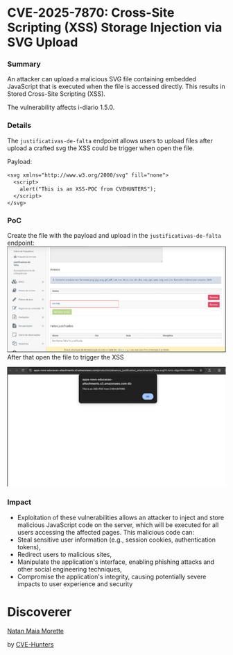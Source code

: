 # CVE-2025-7870: Cross-Site Scripting (XSS) Storage Injection via SVG Upload 

### Summary
An attacker can upload a malicious SVG file containing embedded JavaScript that is executed when the file is accessed directly. This results in Stored Cross-Site Scripting (XSS). 

The vulnerability affects i-diario 1.5.0.

### Details
The `justificativas-de-falta` endpoint allows users to upload files after upload a crafted svg the XSS could be trigger when open the file.

Payload:
```
<svg xmlns="http://www.w3.org/2000/svg" fill="none">
  <script>
    alert("This is an XSS-POC from CVEHUNTERS");
  </script>
</svg>
```

### PoC
Create the file with the payload and upload in the `justificativas-de-falta` endpoint:
![image](/images/xss015.png)
After that open the file to trigger the XSS

![image](/images/xss016.png)


### Impact

- Exploitation of these vulnerabilities allows an attacker to inject and store malicious JavaScript code on the server, which will be executed for all users accessing the affected pages. This malicious code can:
- Steal sensitive user information (e.g., session cookies, authentication tokens),
- Redirect users to malicious sites,
- Manipulate the application's interface, enabling phishing attacks and other social engineering techniques,
- Compromise the application's integrity, causing potentially severe impacts to user experience and security

# Discoverer

[Natan Maia Morette](https://nmmorette.github.io) 

by [CVE-Hunters](https://github.com/Sec-Dojo-Cyber-House/cve-hunters)



